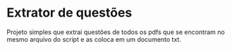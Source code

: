 # Extrator de questões
Projeto simples que extrai questões de todos os pdfs que se encontram no mesmo arquivo do script e as coloca em um documento txt.
